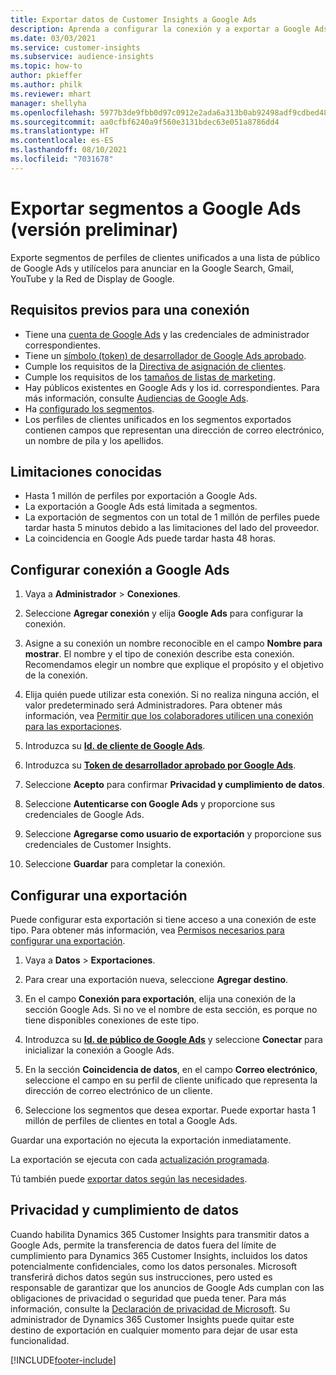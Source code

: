 ```yaml
---
title: Exportar datos de Customer Insights a Google Ads
description: Aprenda a configurar la conexión y a exportar a Google Ads.
ms.date: 03/03/2021
ms.service: customer-insights
ms.subservice: audience-insights
ms.topic: how-to
author: pkieffer
ms.author: philk
ms.reviewer: mhart
manager: shellyha
ms.openlocfilehash: 5977b3de9fbb0d97c0912e2ada6a313b0ab92498adf9cdbed48191c0e5143567
ms.sourcegitcommit: aa0cfbf6240a9f560e3131bdec63e051a8786dd4
ms.translationtype: HT
ms.contentlocale: es-ES
ms.lasthandoff: 08/10/2021
ms.locfileid: "7031678"
---
```

# <a name="export-segments-to-google-ads-preview"></a>Exportar segmentos a Google Ads (versión preliminar)

Exporte segmentos de perfiles de clientes unificados a una lista de público de Google Ads y utilícelos para anunciar en la Google Search, Gmail, YouTube y la Red de Display de Google. 

## <a name="prerequisites-for-connection"></a>Requisitos previos para una conexión

-   Tiene una [cuenta de Google Ads](https://ads.google.com/) y las credenciales de administrador correspondientes.
-   Tiene un [símbolo (token) de desarrollador de Google Ads aprobado](https://developers.google.com/google-ads/api/docs/first-call/dev-token). 
-   Cumple los requisitos de la [Directiva de asignación de clientes](https://support.google.com/adspolicy/answer/6299717).
-   Cumple los requisitos de los [tamaños de listas de marketing](https://support.google.com/google-ads/answer/7558048).
-   Hay públicos existentes en Google Ads y los id. correspondientes. Para más información, consulte [Audiencias de Google Ads](https://support.google.com/google-ads/answer/7558048?hl=en#:~:text=Audience%20lists%20is%20a%20section,Display%20Network%20through%20remarketing%20campaigns.).
-   Ha [configurado los segmentos](segments.md).
-   Los perfiles de clientes unificados en los segmentos exportados contienen campos que representan una dirección de correo electrónico, un nombre de pila y los apellidos.

## <a name="known-limitations"></a>Limitaciones conocidas

- Hasta 1 millón de perfiles por exportación a Google Ads.
- La exportación a Google Ads está limitada a segmentos.
- La exportación de segmentos con un total de 1 millón de perfiles puede tardar hasta 5 minutos debido a las limitaciones del lado del proveedor. 
- La coincidencia en Google Ads puede tardar hasta 48 horas.

## <a name="set-up-connection-to-google-ads"></a>Configurar conexión a Google Ads

1. Vaya a **Administrador** > **Conexiones**.

1. Seleccione **Agregar conexión** y elija **Google Ads** para configurar la conexión.

1. Asigne a su conexión un nombre reconocible en el campo **Nombre para mostrar**. El nombre y el tipo de conexión describe esta conexión. Recomendamos elegir un nombre que explique el propósito y el objetivo de la conexión.

1. Elija quién puede utilizar esta conexión. Si no realiza ninguna acción, el valor predeterminado será Administradores. Para obtener más información, vea [Permitir que los colaboradores utilicen una conexión para las exportaciones](connections.md#allow-contributors-to-use-a-connection-for-exports).

1. Introduzca su **[Id. de cliente de Google Ads](https://support.google.com/google-ads/answer/1704344)**.

1. Introduzca su **[Token de desarrollador aprobado por Google Ads](https://developers.google.com/google-ads/api/docs/first-call/dev-token)**.

1. Seleccione **Acepto** para confirmar **Privacidad y cumplimiento de datos**.

1. Seleccione **Autenticarse con Google Ads** y proporcione sus credenciales de Google Ads.

1. Seleccione **Agregarse como usuario de exportación** y proporcione sus credenciales de Customer Insights.

1. Seleccione **Guardar** para completar la conexión. 

## <a name="configure-an-export"></a>Configurar una exportación

Puede configurar esta exportación si tiene acceso a una conexión de este tipo. Para obtener más información, vea [Permisos necesarios para configurar una exportación](export-destinations.md#set-up-a-new-export).

1. Vaya a **Datos** > **Exportaciones**.

1. Para crear una exportación nueva, seleccione **Agregar destino**.

1. En el campo **Conexión para exportación**, elija una conexión de la sección Google Ads. Si no ve el nombre de esta sección, es porque no tiene disponibles conexiones de este tipo.

1. Introduzca su **[Id. de público de Google Ads](https://support.google.com/google-ads/answer/7558048?hl=en#:~:text=Audience%20lists%20is%20a%20section,Display%20Network%20through%20remarketing%20campaigns.)** y seleccione **Conectar** para inicializar la conexión a Google Ads.

1. En la sección **Coincidencia de datos**, en el campo **Correo electrónico**, seleccione el campo en su perfil de cliente unificado que representa la dirección de correo electrónico de un cliente.

1. Seleccione los segmentos que desea exportar. Puede exportar hasta 1 millón de perfiles de clientes en total a Google Ads.

Guardar una exportación no ejecuta la exportación inmediatamente.

La exportación se ejecuta con cada [actualización programada](system.md#schedule-tab). 

Tú también puede [exportar datos según las necesidades](export-destinations.md#run-exports-on-demand). 

## <a name="data-privacy-and-compliance"></a>Privacidad y cumplimiento de datos

Cuando habilita Dynamics 365 Customer Insights para transmitir datos a Google Ads, permite la transferencia de datos fuera del límite de cumplimiento para Dynamics 365 Customer Insights, incluidos los datos potencialmente confidenciales, como los datos personales. Microsoft transferirá dichos datos según sus instrucciones, pero usted es responsable de garantizar que los anuncios de Google Ads cumplan con las obligaciones de privacidad o seguridad que pueda tener. Para más información, consulte la [Declaración de privacidad de Microsoft](https://go.microsoft.com/fwlink/?linkid=396732).
Su administrador de Dynamics 365 Customer Insights puede quitar este destino de exportación en cualquier momento para dejar de usar esta funcionalidad.


[!INCLUDE[footer-include](../includes/footer-banner.md)]
